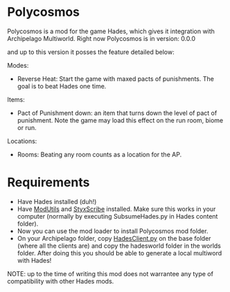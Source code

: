 # Polycosmos
Polycosmos is a mod for the game Hades, which gives it integration with Archipelago Multiworld. Right now Polycosmos is in version: 
0.0.0 

and up to this version it posses the feature detailed below:

Modes:
- Reverse Heat: Start the game with maxed pacts of punishments. The goal is to beat Hades one time.
  
Items:
- Pact of Punishment down: an item that turns down the level of pact of punishment. Note the game may load this effect
on the run room, biome or run.

Locations:
- Rooms: Beating any room counts as a location for the AP.

# Requirements
- Have Hades installed (duh!)
- Have [ModUtils](https://github.com/SGG-Modding/ModUtil) and [StyxScribe](https://github.com/SGG-Modding/StyxScribe) installed. Make sure this works in your computer (normally by executing SubsumeHades.py in Hades content folder).
- Now you can use the mod loader to install Polycosmos mod folder.
- On your Archipelago folder, copy [HadesClient.py](http://hadesclient.py/) on the base folder (where all the clients are) and copy the hadesworld folder in the worlds folder. After doing this you should be able to generate a local multiword with Hades!

NOTE: up to the time of writing this mod does not warrantee any type of compatibility with other Hades mods.


